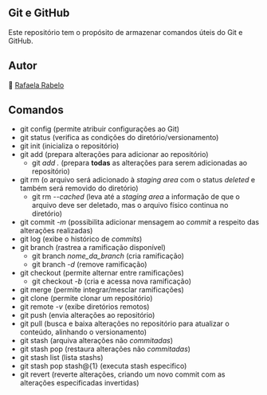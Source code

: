 ## Git e GitHub
Este repositório tem o propósito de armazenar comandos úteis do Git e GitHub.

## Autor
👻 [Rafaela Rabelo](https://linkedin.com/in/rafaelarsouza)

## Comandos
- git config (permite atribuir configurações ao Git)
- git status (verifica as condições do diretório/versionamento)
- git init (inicializa o repositório)
- git add (prepara alterações para adicionar ao repositório)
  - git *add  .* (prepara **todas** as alterações para serem adicionadas ao repositório)
- git rm (o arquivo será adicionado à  *staging area*  com o status  *deleted*  e também será removido do diretório)
  - git rm  *--cached* (leva até a  *staging area*  a informação de que o arquivo deve ser deletado, mas o arquivo físico continua no diretório)
- git commit  *-m* (possibilita adicionar mensagem ao  *commit*  a respeito das alterações realizadas)
- git log (exibe o histórico de  *commits*)
- git branch (rastrea a ramificação disponível)
  - git branch  *nome_da_branch* (cria ramificação)
  - git branch  *-d* (remove ramificação)
- git checkout (permite alternar entre ramificações)
  - git checkout  *-b* (cria e acessa nova ramificação)
- git merge (permite integrar/mesclar ramificações)
- git clone (permite clonar um repositório)
- git remote  *-v* (exibe diretórios remotos)
- git push (envia alterações ao repositório)
- git pull (busca e baixa alterações no repositório para atualizar o conteúdo, alinhando o versionamento)
- git stash (arquiva alterações não *commitadas*)
- git stash pop (restaura alterações não *commitadas*)
- git stash list (lista stashs)
- git stash pop stash@{1} (executa stash especifico)
- git revert (reverte alterações, criando um novo commit com as alterações especificadas invertidas)
